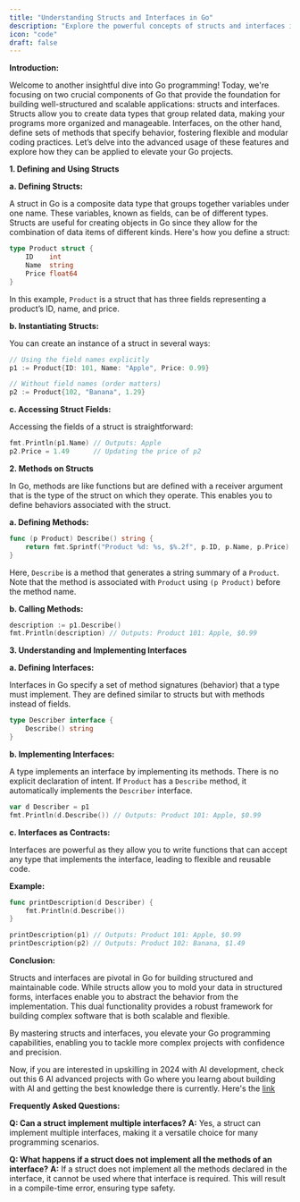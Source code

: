 ```yaml
---
title: "Understanding Structs and Interfaces in Go"
description: "Explore the powerful concepts of structs and interfaces in Go programming. Learn how to define structs, implement methods on them, and utilize interfaces for flexible, scalable code."
icon: "code"
draft: false
---
```


**Introduction:**

Welcome to another insightful dive into Go programming! Today, we're focusing on two crucial components of Go that provide the foundation for building well-structured and scalable applications: structs and interfaces. Structs allow you to create data types that group related data, making your programs more organized and manageable. Interfaces, on the other hand, define sets of methods that specify behavior, fostering flexible and modular coding practices. Let’s delve into the advanced usage of these features and explore how they can be applied to elevate your Go projects.

**1. Defining and Using Structs**

**a. Defining Structs:**

A struct in Go is a composite data type that groups together variables under one name. These variables, known as fields, can be of different types. Structs are useful for creating objects in Go since they allow for the combination of data items of different kinds. Here's how you define a struct:

```go
type Product struct {
    ID    int
    Name  string
    Price float64
}
```

In this example, `Product` is a struct that has three fields representing a product’s ID, name, and price.

**b. Instantiating Structs:**

You can create an instance of a struct in several ways:

```go
// Using the field names explicitly
p1 := Product{ID: 101, Name: "Apple", Price: 0.99}

// Without field names (order matters)
p2 := Product{102, "Banana", 1.29}
```

**c. Accessing Struct Fields:**

Accessing the fields of a struct is straightforward:

```go
fmt.Println(p1.Name) // Outputs: Apple
p2.Price = 1.49      // Updating the price of p2
```

**2. Methods on Structs**

In Go, methods are like functions but are defined with a receiver argument that is the type of the struct on which they operate. This enables you to define behaviors associated with the struct.

**a. Defining Methods:**

```go
func (p Product) Describe() string {
    return fmt.Sprintf("Product %d: %s, $%.2f", p.ID, p.Name, p.Price)
}
```

Here, `Describe` is a method that generates a string summary of a `Product`. Note that the method is associated with `Product` using `(p Product)` before the method name.

**b. Calling Methods:**

```go
description := p1.Describe()
fmt.Println(description) // Outputs: Product 101: Apple, $0.99
```

**3. Understanding and Implementing Interfaces**

**a. Defining Interfaces:**

Interfaces in Go specify a set of method signatures (behavior) that a type must implement. They are defined similar to structs but with methods instead of fields.

```go
type Describer interface {
    Describe() string
}
```

**b. Implementing Interfaces:**

A type implements an interface by implementing its methods. There is no explicit declaration of intent. If `Product` has a `Describe` method, it automatically implements the `Describer` interface.

```go
var d Describer = p1
fmt.Println(d.Describe()) // Outputs: Product 101: Apple, $0.99
```

**c. Interfaces as Contracts:**

Interfaces are powerful as they allow you to write functions that can accept any type that implements the interface, leading to flexible and reusable code.

**Example:**

```go
func printDescription(d Describer) {
    fmt.Println(d.Describe())
}

printDescription(p1) // Outputs: Product 101: Apple, $0.99
printDescription(p2) // Outputs: Product 102: Banana, $1.49
```

**Conclusion:**

Structs and interfaces are pivotal in Go for building structured and maintainable code. While structs allow you to mold your data in structured forms, interfaces enable you to abstract the behavior from the implementation. This dual functionality provides a robust framework for building complex software that is both scalable and flexible.

By mastering structs and interfaces, you elevate your Go programming capabilities, enabling you to tackle more complex projects with confidence and precision.


Now, if you are interested in upskilling in 2024 with AI development, check out this 6 AI advanced projects with Go where you learng about building with AI and getting the best knowledge there is currently. Here's the [link](https://app.gumroad.com/d/c8e54ac9bed47ffc6b46e5fe2786f99d)

**Frequently Asked Questions:**

**Q: Can a struct implement multiple interfaces?**
**A:** Yes, a struct can implement multiple interfaces, making it a versatile choice for many programming scenarios.

**Q: What happens if a struct does not implement all the methods of an interface?**
**A:** If a struct does not implement all the methods declared in the interface, it cannot be used where that interface is required. This will result in a compile-time error, ensuring type safety.
